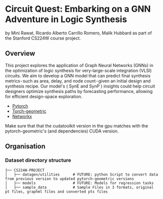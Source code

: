 # Circuit Quest: Embarking on a GNN Adventure in Logic Synthesis
by Mini Rawat, Ricardo Alberto Carrillo Romero, Malik Hubbard as part of the Stanford CS224W course project.


## Overview

This project explores the application of Graph Neural Networks (GNNs) in the optimization of logic synthesis for very-large-scale integration (VLSI) circuits. We aim to develop a GNN model that can predict final synthesis metrics - such as area, delay, and node count - given an initial design and synthesis recipe. Our model's ( SynE and SynP ) insights could help circuit designers optimize synthesis paths by forecasting performance, allowing for efficient design-space exploration.




- [Pytorch](https://pytorch.org/get-started/locally/)
- [Torch-geometric](https://pytorch-geometric.readthedocs.io/en/latest/notes/installation.html)
- [Networkx](https://networkx.org/documentation/stable/install.html)

Make sure that that the cudatoolkit version in the gpu matches with the pytorch-geometric's (and dependencies) CUDA version.

## Organisation

### Dataset directory structure

	├── CS224W-PROJECT
	│   ├── datagen/utilities      # FUTURE: python Script to convert data from previous version to updated pytorch-geometric versions 
	│   ├── models			       # FUTURE: Models for regression tasks
	│   ├── sample_data 		   # Sample Files in 3 formats, original pt files, graphml files and converted pts files
